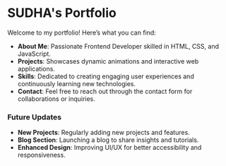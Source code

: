 # SUDHA's Portfolio

Welcome to my portfolio! Here’s what you can find:

- **About Me**: Passionate Frontend Developer skilled in HTML, CSS, and JavaScript.
- **Projects**: Showcases dynamic animations and interactive web applications.
- **Skills**: Dedicated to creating engaging user experiences and continuously learning new technologies.
- **Contact**: Feel free to reach out through the contact form for collaborations or inquiries.

### Future Updates
- **New Projects**: Regularly adding new projects and features.
- **Blog Section**: Launching a blog to share insights and tutorials.
- **Enhanced Design**: Improving UI/UX for better accessibility and responsiveness.
